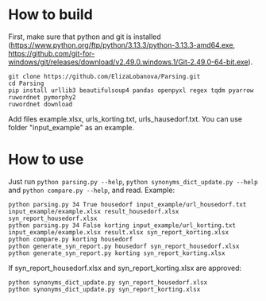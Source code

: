 # How to build

First, make sure that python and git is installed (https://www.python.org/ftp/python/3.13.3/python-3.13.3-amd64.exe, https://github.com/git-for-windows/git/releases/download/v2.49.0.windows.1/Git-2.49.0-64-bit.exe).

```
git clone https://github.com/ElizaLobanova/Parsing.git
cd Parsing
pip install urllib3 beautifulsoup4 pandas openpyxl regex tqdm pyarrow ruwordnet pymorphy2
ruwordnet download
```

Add files example.xlsx, urls_korting.txt, urls_hausedorf.txt. You can use folder "input_example" as an example.

# How to use

Just run `python parsing.py --help`, `python synonyms_dict_update.py --help` and `python compare.py --help`, and read. Example:
```
python parsing.py 34 True housedorf input_example/url_housedorf.txt input_example/example.xlsx result_housedorf.xlsx syn_report_housedorf.xlsx
python parsing.py 34 False korting input_example/url_korting.txt input_example/example.xlsx result.xlsx syn_report_korting.xlsx
python compare.py korting housedorf
python generate_syn_report.py housedorf syn_report_housedorf.xlsx
python generate_syn_report.py korting syn_report_korting.xlsx
```
If syn_report_housedorf.xlsx and syn_report_korting.xlsx are approved:
```
python synonyms_dict_update.py syn_report_housedorf.xlsx
python synonyms_dict_update.py syn_report_korting.xlsx
```